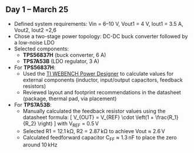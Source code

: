 ## Day 1 – March 25

- Defined system requirements: Vin = 6–10 V, Vout1 = 4 V, Iout1 = 3.5 A, Vout2, Iout2 =2,6
- Chose a two-stage power topology: DC-DC buck converter followed by a low-noise LDO
- Selected components:
  - **TPS56837H** (buck converter, 6 A)
  - **TPS7A53B** (LDO regulator, 3 A)
- For **TPS56837H**:
  - Used the [TI WEBENCH Power Designer](https://webench.ti.com/) to calculate values for external components (inductor, input/output capacitors, feedback resistors)
  - Reviewed layout and footprint recommendations in the datasheet (package, thermal pad, via placement)
- For **TPS7A53B**:
  - Manually calculated the feedback resistor values using the datasheet formula:
    \[
    V_{OUT} = V_{REF} \cdot \left(1 + \frac{R_1}{R_2} \right)
    \]
    with V<sub>REF</sub> = 0.5 V
  - Selected R1 = 12.1 kΩ, R2 = 2.87 kΩ to achieve Vout ≈ 2.6 V
  - Calculated feedforward capacitor C<sub>FF</sub> ≈ 1.3 nF to place the zero around 10 kHz
